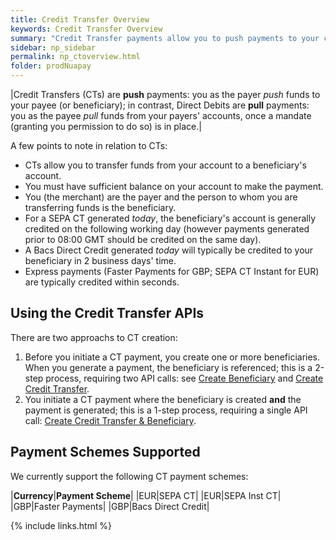 ```yaml
---
title: Credit Transfer Overview
keywords: Credit Transfer Overview
summary: "Credit Transfer payments allow you to push payments to your creditors' accounts via the SEPA CT (SCT) and SEPA Instant CT Schemes (EUR currency) or via Faster Payments or Bacs Direct Credit (for GBP currency)"
sidebar: np_sidebar
permalink: np_ctoverview.html
folder: prodNuapay
---
```


|Credit Transfers (CTs) are **push** payments: you as the payer _push_ funds to your payee (or beneficiary); in contrast, Direct Debits are **pull** payments: you as the payee _pull_ funds from your payers' accounts, once a mandate (granting you permission to do so) is in place.|

A few points to note in relation to CTs:

* CTs allow you to transfer funds from your account to a beneficiary's account.
* You must have sufficient balance on your account to make the payment.
* You (the merchant) are the payer and the person to whom you are transferring funds is the beneficiary.
* For a SEPA CT generated _today_, the beneficiary's account is generally credited on the following working day (however payments generated prior to 08:00 GMT should be credited on the same day).
* A Bacs Direct Credit generated _today_ will typically be credited to your beneficiary in 2 business days' time.
* Express payments (Faster Payments for GBP; SEPA CT Instant for EUR) are typically credited within seconds.

## Using the Credit Transfer APIs

There are two approachs to CT creation:
1. Before you initiate a CT payment, you create one or more beneficiaries. When you generate a payment, the beneficiary is referenced; this is a 2-step process, requiring two API calls: see [Create Beneficiary](np_createbeneficiary.html) and [Create Credit Transfer](np_createdct.html).
1. You initiate a CT payment where the beneficiary is created **and** the payment is generated; this is a 1-step process, requiring a single API call: [Create Credit Transfer & Beneficiary](np_createctandbene.html).

## Payment Schemes Supported

We currently support the following CT payment schemes:

|**Currency**|**Payment Scheme**|
|EUR|SEPA CT|
|EUR|SEPA Inst CT|
|GBP|Faster Payments|
|GBP|Bacs Direct Credit|

{% include links.html %}
